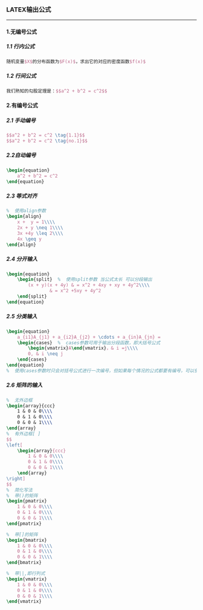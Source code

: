 ### LATEX输出公式

***

#### 1.无编号公式

##### 1.1 行内公式

```latex
随机变量$X$的分布函数为$F(x)$，求出它的对应的密度函数$f(x)$
```

##### 1.2 行间公式

```latex
我们熟知的勾股定理是：$$a^2 + b^2 = c^2$$
```

#### 2.有编号公式

##### 2.1 手动编号

```latex
$$a^2 + b^2 = c^2 \tag{1.1}$$
$$a^2 + b^2 = c^2 \tag{no.1}$$
```

##### 2.2自动编号

```latex
\begin{equation}
    a^2 + b^2 = c^2
\end{equation}
```

##### 2.3 等式对齐

```latex
%  使用align参数
\begin{align}
    x +  y = 1\\\\
    2x + y \neq 1\\\\
    3x +4y \leq 2\\\\
    4x \geq y
\end{align}
```

##### 2.4 分开输入

```latex
\begin{equation}
    \begin{split}  %  使用split参数 当公式太长 可以分段输出
        (x + y)(x + 4y) & = x^2 + 4xy + xy + 4y^2\\\\
                & = x^2 +5xy + 4y^2
    \end{split}
\end{equation}
```

##### 2.5 分类输入

```latex
\begin{equation}
    a_{i1}A_{j1} + a_{i2}A_{j2} + \cdots + a_{in}A_{jn} = 
    \begin{cases}  %  cases参数可用于输出分段函数，即大括号公式
        \begin{vmatrix}A\end{vmatrix}，& i =j\\\\
        0, & i \neq j
    \end{cases}
\end{equation}
%  使用cases参数时只会对括号公式进行一次编号，但如果每个情况的公式都要有编号，可以使用numcases参数，但是要在专门的latex套件中调用cases宏包
```

##### 2.6 矩阵的输入

```latex
%  无外边框
\begin{array}{ccc}
    1 & 0 & 0\\\\
    0 & 1 & 0\\\\
    0 & 0 & 1\\\\
\end{array}  
%  有外边框[ ]
$$
\left[
    \begin{array}{ccc}
        1 & 0 & 0\\\\
        0 & 1 & 0\\\\
        0 & 0 & 1\\\\
    \end{array}
\right]
$$ 
%  简化写法
%  带()的矩阵
\begin{pmatrix}
    1 & 0 & 0\\\\
    0 & 1 & 0\\\\
    0 & 0 & 1\\\\
\end{pmatrix}

%  带[]的矩阵
\begin{bmatrix}
    1 & 0 & 0\\\\
    0 & 1 & 0\\\\
    0 & 0 & 1\\\\
\end{bmatrix}

%  带||,即行列式
\begin{vmatrix}
    1 & 0 & 0\\\\
    0 & 1 & 0\\\\
    0 & 0 & 1\\\\
\end{vmatrix}
```

